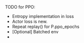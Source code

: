 TODO for PPO:
- Entropy implementation in loss
- Actor loss is new.
- Repeat replay() for P.ppo_epochs
- [Optional] Batched env
- 